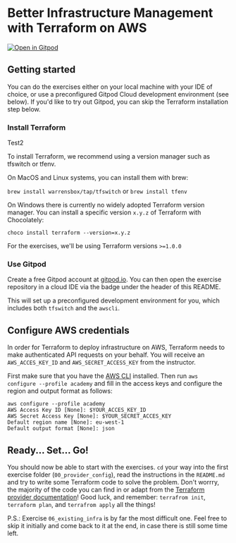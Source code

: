 # Better Infrastructure Management with Terraform on AWS 

[![Open in Gitpod](https://gitpod.io/button/open-in-gitpod.svg)](https://gitpod.io/#https://github.com/jvanbuel/better-infrastructure-management-with-terraform)


## Getting started

You can do the exercises either on your local machine with your IDE of choice, or use a preconfigured Gitpod Cloud development environment (see below). If you'd like to
try out Gitpod, you can skip the Terraform installation step below. 

### Install Terraform 

Test2

To install Terraform, we recommend using a version manager such as tfswitch or tfenv.

On MacOS and Linux systems, you can install them with brew:

`brew install warrensbox/tap/tfswitch` or `brew install tfenv`

On Windows there is currently no widely adopted Terraform version manager. You can install a specific version `x.y.z` of Terraform with Chocolately:

`choco install terraform --version=x.y.z`

For the exercises, we'll be using Terraform versions `>=1.0.0`

### Use Gitpod 

Create a free Gitpod account at [gitpod.io](https://www.gitpod.io). You can then open the exercise repository in a cloud IDE via the badge under the header of this README.

This will set up a preconfigured development environment for you, which includes both `tfswitch` and the `awscli`. 

## Configure AWS credentials 

In order for Terraform to deploy infrastructure on AWS, Terraform needs to make authenticated API requests on your behalf. 
You will receive an `AWS_ACCES_KEY_ID` and `AWS_SECRET_ACCESS_KEY` from the instructor. 

First make sure that you have the [AWS CLI](https://docs.aws.amazon.com/cli/latest/userguide/cli-chap-install.html)
installed. Then run `aws configure --profile academy` and fill in the access keys and configure the region and output format as follows:

```
aws configure --profile academy
AWS Access Key ID [None]: $YOUR_ACCES_KEY_ID
AWS Secret Access Key [None]: $YOUR_SECRET_ACCES_KEY
Default region name [None]: eu-west-1
Default output format [None]: json
```

## Ready... Set... Go!

You should now be able to start with the exercises. `cd` your way into the first exercise folder (`00_provider_config`), read the instructions in the `README.md` and try to write some Terraform code to solve the problem. Don't worrry, the majority of the code you can find in or adapt from the [Terraform provider documentation](https://registry.terraform.io/providers/hashicorp/aws/latest/docs)! Good luck, and remember: `terrafrom init`, `terraform plan`, and `terrafrom apply` all the things! 

P.S.: Exercise `06_existing_infra` is by far the most difficult one. Feel free to skip it initially and come back to it at the end, in case there is still some time left. 
